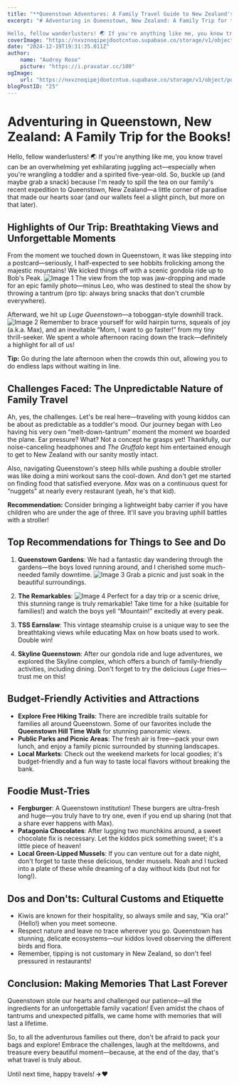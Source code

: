 ```yaml
---
title: "**Queenstown Adventures: A Family Travel Guide to New Zealand's Most Scenic Playground**"
excerpt: "# Adventuring in Queenstown, New Zealand: A Family Trip for the Books!

Hello, fellow wanderlusters! 🌏 If you're anything like me, you know travel can be an overwhelming yet exhilarating juggling act—"
coverImage: "https://nxvznoqipejdootcntuo.supabase.co/storage/v1/object/public/travel-blog-images/image_25_0.png"
date: "2024-12-19T19:31:35.011Z"
author:
    name: "Audrey Rose"
    picture: "https://i.pravatar.cc/100"
ogImage:
    url: "https://nxvznoqipejdootcntuo.supabase.co/storage/v1/object/public/travel-blog-images/image_25_0.png"
blogPostID: "25"
---
```

    

# Adventuring in Queenstown, New Zealand: A Family Trip for the Books!

Hello, fellow wanderlusters! 🌏 If you're anything like me, you know travel can be an overwhelming yet exhilarating juggling act—especially when you're wrangling a toddler and a spirited five-year-old. So, buckle up (and maybe grab a snack) because I'm ready to spill the tea on our family's recent expedition to Queenstown, New Zealand—a little corner of paradise that made our hearts soar (and our wallets feel a slight pinch, but more on that later).

## Highlights of Our Trip: Breathtaking Views and Unforgettable Moments

From the moment we touched down in Queenstown, it was like stepping into a postcard—seriously, I half-expected to see hobbits frolicking among the majestic mountains! We kicked things off with a scenic gondola ride up to Bob's Peak. ![Image 1](https://nxvznoqipejdootcntuo.supabase.co/storage/v1/object/public/travel-blog-images/image_25_0.png) The view from the top was jaw-dropping and made for an epic family photo—minus Leo, who was destined to steal the show by throwing a tantrum (pro tip: always bring snacks that don't crumble everywhere).

Afterward, we hit up *Luge Queenstown*—a toboggan-style downhill track. ![Image 2](https://nxvznoqipejdootcntuo.supabase.co/storage/v1/object/public/travel-blog-images/image_25_1.png) Remember to brace yourself for wild hairpin turns, squeals of joy (a.k.a. Max), and an inevitable “Mom, I want to go faster!” from my tiny thrill-seeker. We spent a whole afternoon racing down the track—definitely a highlight for all of us!

**Tip:** Go during the late afternoon when the crowds thin out, allowing you to do endless laps without waiting in line.

## Challenges Faced: The Unpredictable Nature of Family Travel

Ah, yes, the challenges. Let's be real here—traveling with young kiddos can be about as predictable as a toddler's mood. Our journey began with Leo having his very own “melt-down-tantrum” moment the moment we boarded the plane. Ear pressure? What? Not a concept he grasps yet! Thankfully, our noise-canceling headphones and *The Gruffalo* kept him entertained enough to get to New Zealand with our sanity mostly intact.

Also, navigating Queenstown's steep hills while pushing a double stroller was like doing a mini workout sans the cool-down. And don't get me started on finding food that satisfied everyone. *Max* was on a continuous quest for “nuggets” at nearly every restaurant (yeah, he's that kid).

**Recommendation:** Consider bringing a lightweight baby carrier if you have children who are under the age of three. It'll save you braving uphill battles with a stroller!

## Top Recommendations for Things to See and Do

1. **Queenstown Gardens**: We had a fantastic day wandering through the gardens—the boys loved running around, and I cherished some much-needed family downtime. ![Image 3](https://nxvznoqipejdootcntuo.supabase.co/storage/v1/object/public/travel-blog-images/image_25_2.png) Grab a picnic and just soak in the beautiful surroundings.

2. **The Remarkables**: ![Image 4](https://nxvznoqipejdootcntuo.supabase.co/storage/v1/object/public/travel-blog-images/image_25_3.png) Perfect for a day trip or a scenic drive, this stunning range is truly remarkable! Take time for a hike (suitable for families!) and watch the boys yell “Mountain!” excitedly at every peak.

3. **TSS Earnslaw**: This vintage steamship cruise is a unique way to see the breathtaking views while educating Max on how boats used to work. Double win!

4. **Skyline Queenstown**: After our gondola ride and luge adventures, we explored the Skyline complex, which offers a bunch of family-friendly activities, including dining. Don't forget to try the delicious *Luge* fries—trust me on this!

## Budget-Friendly Activities and Attractions

- **Explore Free Hiking Trails**: There are incredible trails suitable for families all around Queenstown. Some of our favorites include the **Queenstown Hill Time Walk** for stunning panoramic views.
- **Public Parks and Picnic Areas**: The fresh air is free—pack your own lunch, and enjoy a family picnic surrounded by stunning landscapes.
- **Local Markets**: Check out the weekend markets for local goodies; it's budget-friendly and a fun way to taste local flavors without breaking the bank.

## Foodie Must-Tries

- **Fergburger**: A Queenstown institution! These burgers are ultra-fresh and huge—you truly have to try one, even if you end up sharing (not that a share ever happens with Max).
- **Patagonia Chocolates**: After lugging two munchkins around, a sweet chocolate fix is necessary. Let the kiddos pick something sweet; it's a little piece of heaven!
- **Local Green-Lipped Mussels**: If you can venture out for a date night, don't forget to taste these delicious, tender mussels. Noah and I tucked into a plate of these while dreaming of a day without kids (but not for long!).

## Dos and Don'ts: Cultural Customs and Etiquette

- Kiwis are known for their hospitality, so always smile and say, “Kia ora!” (Hello!) when you meet someone.
- Respect nature and leave no trace wherever you go. Queenstown has stunning, delicate ecosystems—our kiddos loved observing the different birds and flora.
- Remember, tipping is not customary in New Zealand, so don't feel pressured in restaurants!

## Conclusion: Making Memories That Last Forever

Queenstown stole our hearts and challenged our patience—all the ingredients for an unforgettable family vacation! Even amidst the chaos of tantrums and unexpected pitfalls, we came home with memories that will last a lifetime.

So, to all the adventurous families out there, don't be afraid to pack your bags and explore! Embrace the challenges, laugh at the meltdowns, and treasure every beautiful moment—because, at the end of the day, that's what travel is truly about.

Until next time, happy travels! ✈️❤️
